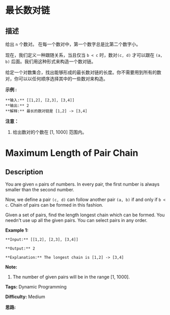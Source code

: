 # 最长数对链

## 描述

给出 `n` 个数对。 在每一个数对中，第一个数字总是比第二个数字小。

现在，我们定义一种跟随关系，当且仅当 `b < c` 时，数对`(c, d)` 才可以跟在 `(a, b)` 后面。我们用这种形式来构造一个数对链。

给定一个对数集合，找出能够形成的最长数对链的长度。你不需要用到所有的数对，你可以以任何顺序选择其中的一些数对来构造。

**示例 :**

    
    
    **输入:** [[1,2], [2,3], [3,4]]
    **输出:** 2
    **解释:** 最长的数对链是 [1,2] -> [3,4]
    

**注意：**

  1. 给出数对的个数在 [1, 1000] 范围内。



# Maximum Length of Pair Chain

## Description



You are given `n` pairs of numbers. In every pair, the first number is always smaller than the second number.

Now, we define a pair `(c, d)` can follow another pair `(a, b)` if and only if `b < c`. Chain of pairs can be formed in this fashion.

Given a set of pairs, find the length longest chain which can be formed. You needn't use up all the given pairs. You can select pairs in any order.

**Example 1:**  

    
    
    **Input:** [[1,2], [2,3], [3,4]]
    **Output:** 2
    **Explanation:** The longest chain is [1,2] -> [3,4]
    

**Note:**  

  1. The number of given pairs will be in the range [1, 1000].


**Tags:** Dynamic Programming

**Difficulty:** Medium

**思路:**

